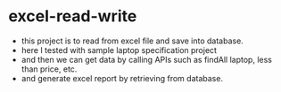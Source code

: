 # excel-read-write
- this project is to read from excel file and save into database.
- here I tested with sample laptop specification project
- and then we can get data by calling APIs such as findAll laptop, less than price, etc.
- and generate excel report by retrieving from database.
